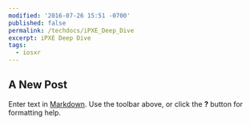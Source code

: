 ```yaml
---
modified: '2016-07-26 15:51 -0700'
published: false
permalink: /techdocs/iPXE_Deep_Dive
excerpt: iPXE Deep Dive
tags:
  - iosxr
---
```

## A New Post


Enter text in [Markdown](http://daringfireball.net/projects/markdown/). Use the toolbar above, or click the **?** button for formatting help.
